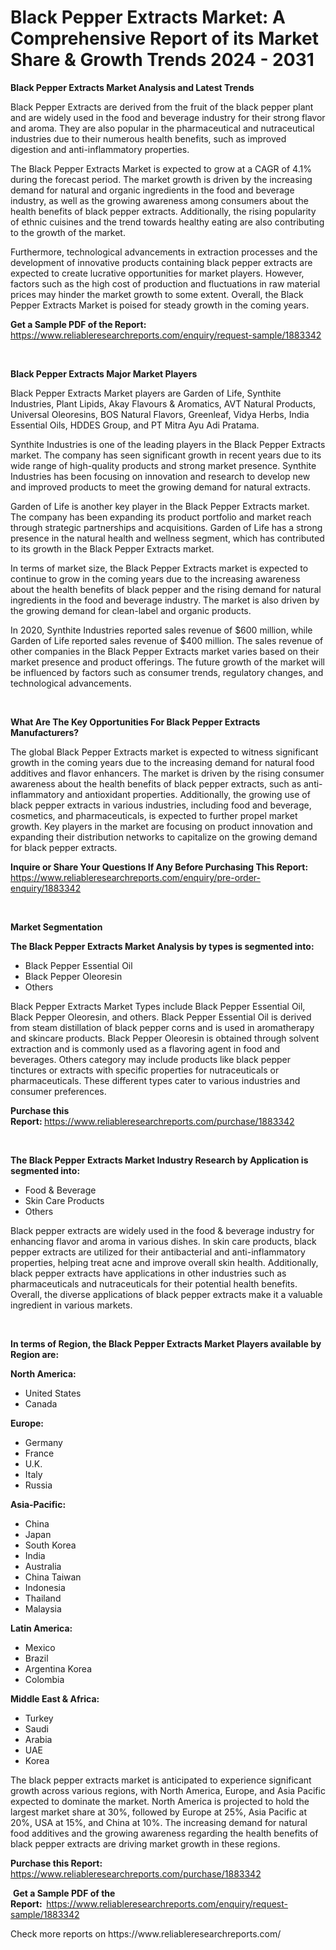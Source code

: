 <p><h1>Black Pepper Extracts Market: A Comprehensive Report of its Market Share & Growth Trends 2024 - 2031</h1></p><p><strong>Black Pepper Extracts Market Analysis and Latest Trends</strong></p>
<p><p>Black Pepper Extracts are derived from the fruit of the black pepper plant and are widely used in the food and beverage industry for their strong flavor and aroma. They are also popular in the pharmaceutical and nutraceutical industries due to their numerous health benefits, such as improved digestion and anti-inflammatory properties.</p><p>The Black Pepper Extracts Market is expected to grow at a CAGR of 4.1% during the forecast period. The market growth is driven by the increasing demand for natural and organic ingredients in the food and beverage industry, as well as the growing awareness among consumers about the health benefits of black pepper extracts. Additionally, the rising popularity of ethnic cuisines and the trend towards healthy eating are also contributing to the growth of the market.</p><p>Furthermore, technological advancements in extraction processes and the development of innovative products containing black pepper extracts are expected to create lucrative opportunities for market players. However, factors such as the high cost of production and fluctuations in raw material prices may hinder the market growth to some extent. Overall, the Black Pepper Extracts Market is poised for steady growth in the coming years.</p></p>
<p><strong>Get a Sample PDF of the Report:&nbsp;</strong> <a href="https://www.reliableresearchreports.com/enquiry/request-sample/1883342">https://www.reliableresearchreports.com/enquiry/request-sample/1883342</a></p>
<p>&nbsp;</p>
<p><strong>Black Pepper Extracts Major Market Players</strong></p>
<p><p>Black Pepper Extracts Market players are Garden of Life, Synthite Industries, Plant Lipids, Akay Flavours & Aromatics, AVT Natural Products, Universal Oleoresins, BOS Natural Flavors, Greenleaf, Vidya Herbs, India Essential Oils, HDDES Group, and PT Mitra Ayu Adi Pratama.</p><p>Synthite Industries is one of the leading players in the Black Pepper Extracts market. The company has seen significant growth in recent years due to its wide range of high-quality products and strong market presence. Synthite Industries has been focusing on innovation and research to develop new and improved products to meet the growing demand for natural extracts.</p><p>Garden of Life is another key player in the Black Pepper Extracts market. The company has been expanding its product portfolio and market reach through strategic partnerships and acquisitions. Garden of Life has a strong presence in the natural health and wellness segment, which has contributed to its growth in the Black Pepper Extracts market.</p><p>In terms of market size, the Black Pepper Extracts market is expected to continue to grow in the coming years due to the increasing awareness about the health benefits of black pepper and the rising demand for natural ingredients in the food and beverage industry. The market is also driven by the growing demand for clean-label and organic products.</p><p>In 2020, Synthite Industries reported sales revenue of $600 million, while Garden of Life reported sales revenue of $400 million. The sales revenue of other companies in the Black Pepper Extracts market varies based on their market presence and product offerings. The future growth of the market will be influenced by factors such as consumer trends, regulatory changes, and technological advancements.</p></p>
<p>&nbsp;</p>
<p><strong>What Are The Key Opportunities For Black Pepper Extracts Manufacturers?</strong></p>
<p><p>The global Black Pepper Extracts market is expected to witness significant growth in the coming years due to the increasing demand for natural food additives and flavor enhancers. The market is driven by the rising consumer awareness about the health benefits of black pepper extracts, such as anti-inflammatory and antioxidant properties. Additionally, the growing use of black pepper extracts in various industries, including food and beverage, cosmetics, and pharmaceuticals, is expected to further propel market growth. Key players in the market are focusing on product innovation and expanding their distribution networks to capitalize on the growing demand for black pepper extracts.</p></p>
<p><strong>Inquire or Share Your Questions If Any Before Purchasing This Report:</strong> <a href="https://www.reliableresearchreports.com/enquiry/pre-order-enquiry/1883342">https://www.reliableresearchreports.com/enquiry/pre-order-enquiry/1883342</a></p>
<p>&nbsp;</p>
<p><strong>Market Segmentation</strong></p>
<p><strong>The Black Pepper Extracts Market Analysis by types is segmented into:</strong></p>
<p><ul><li>Black Pepper Essential Oil</li><li>Black Pepper Oleoresin</li><li>Others</li></ul></p>
<p><p>Black Pepper Extracts Market Types include Black Pepper Essential Oil, Black Pepper Oleoresin, and others. Black Pepper Essential Oil is derived from steam distillation of black pepper corns and is used in aromatherapy and skincare products. Black Pepper Oleoresin is obtained through solvent extraction and is commonly used as a flavoring agent in food and beverages. Others category may include products like black pepper tinctures or extracts with specific properties for nutraceuticals or pharmaceuticals. These different types cater to various industries and consumer preferences.</p></p>
<p><strong>Purchase this Report:&nbsp;</strong><a href="https://www.reliableresearchreports.com/purchase/1883342">https://www.reliableresearchreports.com/purchase/1883342</a></p>
<p>&nbsp;</p>
<p><strong>The Black Pepper Extracts Market Industry Research by Application is segmented into:</strong></p>
<p><ul><li>Food & Beverage</li><li>Skin Care Products</li><li>Others</li></ul></p>
<p><p>Black pepper extracts are widely used in the food & beverage industry for enhancing flavor and aroma in various dishes. In skin care products, black pepper extracts are utilized for their antibacterial and anti-inflammatory properties, helping treat acne and improve overall skin health. Additionally, black pepper extracts have applications in other industries such as pharmaceuticals and nutraceuticals for their potential health benefits. Overall, the diverse applications of black pepper extracts make it a valuable ingredient in various markets.</p></p>
<p>&nbsp;</p>
<p><strong>In terms of Region, the Black Pepper Extracts Market Players available by Region are:</strong></p>
<p>
    <p> <strong> North America: </strong>
        <ul>
            <li>United States</li>
            <li>Canada</li>
        </ul>
        </p> 
    <p> <strong> Europe: </strong>
        <ul>
            <li>Germany</li>
            <li>France</li>
            <li>U.K.</li>
            <li>Italy</li>
            <li>Russia</li>
        </ul>
        </p> 
    <p> <strong> Asia-Pacific: </strong>
        <ul>
            <li>China</li>
            <li>Japan</li>
            <li>South Korea</li>
            <li>India</li>
            <li>Australia</li>
            <li>China Taiwan</li>
            <li>Indonesia</li>
            <li>Thailand</li>
            <li>Malaysia</li>
        </ul>
        </p> 
    <p> <strong> Latin America: </strong>
        <ul>
            <li>Mexico</li>
            <li>Brazil</li>
            <li>Argentina Korea</li>
            <li>Colombia</li>
        </ul>
        </p> 
    <p> <strong> Middle East & Africa: </strong>
        <ul>
            <li>Turkey</li>
            <li>Saudi</li>
            <li>Arabia</li>
            <li>UAE</li>
            <li>Korea</li>
        </ul>
    </p>
    </p>
<p><p>The black pepper extracts market is anticipated to experience significant growth across various regions, with North America, Europe, and Asia Pacific expected to dominate the market. North America is projected to hold the largest market share at 30%, followed by Europe at 25%, Asia Pacific at 20%, USA at 15%, and China at 10%. The increasing demand for natural food additives and the growing awareness regarding the health benefits of black pepper extracts are driving market growth in these regions.</p></p>
<p><strong>Purchase this Report: </strong><a href="https://www.reliableresearchreports.com/purchase/1883342">https://www.reliableresearchreports.com/purchase/1883342</a></p>
<p>&nbsp;<strong>Get a Sample PDF of the Report:&nbsp;&nbsp;</strong><a href="https://www.reliableresearchreports.com/enquiry/request-sample/1883342">https://www.reliableresearchreports.com/enquiry/request-sample/1883342</a></p>
<p><strong></strong></p>
<p>Check more reports on https://www.reliableresearchreports.com/</p>